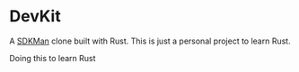 # DevKit
A [SDKMan](https://github.com/sdkman) clone built with Rust. This is just a personal project to learn Rust.

Doing this to learn Rust
